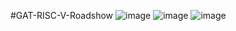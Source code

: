 #GAT-RISC-V-Roadshow
![image](https://github.com/user-attachments/assets/65dff14e-e119-4144-9134-4eadc64fde02)
![image](https://github.com/user-attachments/assets/4140e203-0f3d-4921-9fef-75256139bf08)
![image](https://github.com/user-attachments/assets/fa64dbe4-bb80-4a12-994c-973984dca240)

